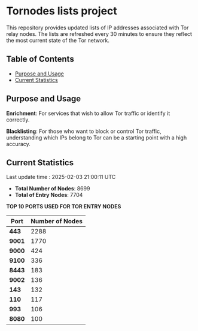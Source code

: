 # Tornodes lists project

This repository provides updated lists of IP addresses associated with Tor relay nodes. The lists are refreshed every 30 minutes to ensure they reflect the most current state of the Tor network.

## Table of Contents

- [Purpose and Usage](#purpose-and-usage)
- [Current Statistics](#current-statistics)


## Purpose and Usage

**Enrichment**: For services that wish to allow Tor traffic or identify it correctly.

**Blacklisting**: For those who want to block or control Tor traffic, understanding which IPs belong to Tor can be a starting point with a high accuracy.

## Current Statistics

Last update time : 2025-02-03 21:00:11 UTC

- **Total Number of Nodes**: 8699
- **Total of Entry Nodes**: 7704

**TOP 10 PORTS USED FOR TOR ENTRY NODES**

| **Port** | **Number of Nodes** |
|------|-----------------|
| **443**   | 2288  |
| **9001**   | 1770  |
| **9000**   | 424  |
| **9100**   | 336  |
| **8443**   | 183  |
| **9002**   | 136  |
| **143**   | 132  |
| **110**   | 117  |
| **993**   | 106  |
| **8080**   | 100  |

